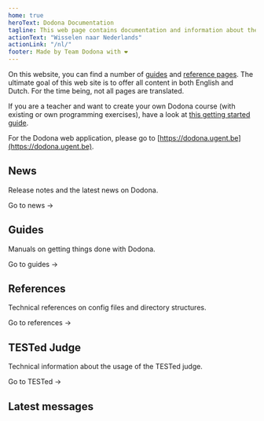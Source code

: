 ```yaml
---
home: true
heroText: Dodona Documentation
tagline: This web page contains documentation and information about the Dodona project.
actionText: "Wisselen naar Nederlands"
actionLink: "/nl/"
footer: Made by Team Dodona with ❤️
---
```


On this website, you can find a number of [guides](/en/guides) and [reference pages](/en/references). The ultimate goal of this web site is to offer all content in both English and Dutch. For the time being, not all pages are translated.

If you are a teacher and want to create your own Dodona course (with existing or own programming exercises), have a look at [this getting started guide](guides/teachers/getting-started).

For the Dodona web application, please go to [https://dodona.ugent.be](https://dodona.ugent.be).

<div class="features">
  <div class="feature">
    <h2>News</h2>
    <p>Release notes and the latest news on Dodona.</p>
    <p><router-link to="/en/news/">Go to news →</router-link></p>
  </div>
  <div class="feature">
    <h2>Guides</h2>
    <p>Manuals on getting things done with Dodona.</p>
    <p><router-link to="/en/guides/">Go to guides →</router-link></p>
  </div>
  <div class="feature">
    <h2>References</h2>
    <p>Technical references on config files and directory structures.</p>
    <p><router-link to="/en/references/">Go to references →</router-link></p>
  </div>
  <div class="feature">
    <h2>TESTed Judge</h2>
    <p>Technical information about the usage of the TESTed judge.</p>
    <p><router-link to="/en/tested-judge/">Go to TESTed →</router-link></p>
  </div>
</div>

## Latest messages
<NewsIndex category="current" lang="en" limit="5" />
